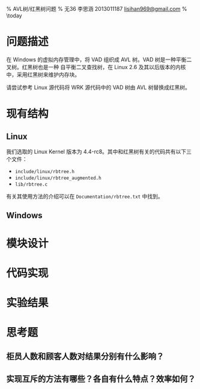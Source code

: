 % AVL树/红黑树问题
% 无36
  李思涵
  2013011187
  <lisihan969@gmail.com>
% \today

# 问题描述

在 Windows 的虚拟内存管理中，将 VAD 组织成 AVL 树。VAD 树是一种平衡二叉树。红黑树也是一种
自平衡二叉查找树，在 Linux 2.6 及其以后版本的内核中，采用红黑树来维护内存块。

请尝试参考 Linux 源代码将 WRK 源代码中的 VAD 树由 AVL 树替换成红黑树。


# 现有结构

## Linux

我们选取的 Linux Kernel 版本为 4.4-rc8。其中和红黑树有关的代码共有以下三个文件：

- `include/linux/rbtree.h`
- `include/linux/rbtree_augmented.h`
- `lib/rbtree.c`

有关其使用方法的介绍可以在 `Documentation/rbtree.txt` 中找到。

## Windows

# 模块设计

# 代码实现

# 实验结果



# 思考题

##	柜员人数和顾客人数对结果分别有什么影响？

##	实现互斥的方法有哪些？各自有什么特点？效率如何？
